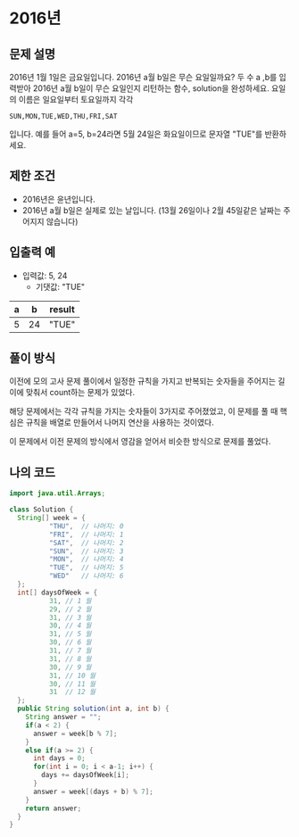 # 2016년

## 문제 설명

2016년 1월 1일은 금요일입니다. 2016년 a월 b일은 무슨 요일일까요? 두 수 a ,b를 입력받아 2016년 a월 b일이 무슨 요일인지 리턴하는 함수, solution을 완성하세요. 요일의 이름은 일요일부터 토요일까지 각각 

```SUN,MON,TUE,WED,THU,FRI,SAT```

입니다. 예를 들어 a=5, b=24라면 5월 24일은 화요일이므로 문자열 "TUE"를 반환하세요.

## 제한 조건

- 2016년은 윤년입니다.
- 2016년 a월 b일은 실제로 있는 날입니다. (13월 26일이나 2월 45일같은 날짜는 주어지지 않습니다)

## 입출력 예

- 입력값: 	5, 24
  - 기댓값: "TUE"

|a|	b|	result|
|---|---|---|
|5|	24|	"TUE"|

## 풀이 방식

이전에 모의 고사 문제 풀이에서 일정한 규칙을 가지고 반복되는 숫자들을 주어지는 길이에 맞춰서 count하는 문제가 있었다.

해당 문제에서는 각각 규칙을 가지는 숫자들이 3가지로 주어졌었고, 이 문제를 풀 때 핵심은 규칙을 배열로 만들어서 나머지 연산을 사용하는 것이였다.

이 문제에서 이전 문제의 방식에서 영감을 얻어서 비슷한 방식으로 문제를 풀었다.

## 나의 코드

```java
import java.util.Arrays;

class Solution {
  String[] week = {
          "THU",  // 나머지: 0
          "FRI",  // 나머지: 1
          "SAT",  // 나머지: 2
          "SUN",  // 나머지: 3
          "MON",  // 나머지: 4
          "TUE",  // 나머지: 5
          "WED"   // 나머지: 6
  };
  int[] daysOfWeek = {
          31, // 1 월
          29, // 2 월
          31, // 3 월
          30, // 4 월
          31, // 5 월
          30, // 6 월
          31, // 7 월
          31, // 8 월
          30, // 9 월
          31, // 10 월
          30, // 11 월
          31  // 12 월
  };
  public String solution(int a, int b) {
    String answer = "";
    if(a < 2) {
      answer = week[b % 7];
    }
    else if(a >= 2) {
      int days = 0;
      for(int i = 0; i < a-1; i++) {
        days += daysOfWeek[i];
      }
      answer = week[(days + b) % 7];
    }
    return answer;
  }
}
```